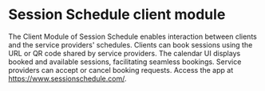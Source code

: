 # Session Schedule client module
The Client Module of Session Schedule enables interaction between clients and the service providers' schedules. Clients can book sessions using the URL or QR code shared by service providers. The calendar UI displays booked and available sessions, facilitating seamless bookings. Service providers can accept or cancel booking requests. Access the app at https://www.sessionschedule.com/.
